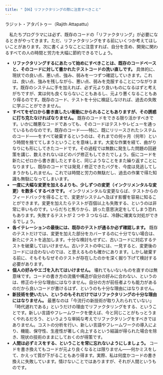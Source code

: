 ```yaml
---
title: "【06】リファクタリングの際に注意すべきこと"
---
```



ラジット・アタパトゥー（Rajith Attapattu）


　私たちプログラマには必ず、既存のコードの「リファクタリング」が必要になるときがやってきます。ただ、リファクタリングをする前にいくつか考えてほしいことがあります。次に書くようなことに注意すれば、自分を含め、開発に関わるすべての人の時間と労力を大幅に節約できるでしょう。

  - **リファクタリングするにあたって始めにすべきことは、既存のコードベースと、そのコードに対して書かれたテストコードの洗い直しです。** 具体的に、現状での良い点、悪い点、強み、弱みを一つずつ確認していきます。これは、良い点、強みを残しながら、悪い点、弱みを克服することにつながります。既存のシステムに手を加えれば、必ず元より良いものになるはずと考えがちですが、実は何も良くならないこともあるし、元より悪くなることもあり得るのです。既存のコード、テストを十分に検証しなければ、過去の失敗に学ぶことができません。
  - **すべてをゼロから書き直したい衝動にかられることもありますが、その誘惑に打ち克たなければなりません。** 既存のコードをできる限り活かすべきです。いかに醜悪なコードであっても、そのコードはテストやレビューを通っているものなのです。既存のコード——特に、既にリリースされたシステムのコード——をすべて破棄するというのは、それまでの何ヶ月（何年）という時間を捨ててしまうということを意味します。大変な作業を経て、曲がりなりにも形にしてきたコードです。その過程では無数に発生した問題の回避策を講じ、数えきれないほどのバグ修正もしてきたでしょう。仮にコードを新たにゼロから書き直したとすると、同じようなことをまた繰り返すことになりますし、既存のコードでは発見 / 修正できたバグを、今度は見逃してしまうかもしれません。これでは時間と労力の無駄だし、過去の作業で得た知識も無駄になってしまいます。
  - **一度に大幅な変更を加えるよりも、少しずつの変更（インクリメンタルな変更）を数多くするべきです。** インクリメンタルな変更ならば、テストからのフィードバックを得ることで、変更がシステムへ及ぼす影響を容易に知ることができます。変更を加えたらテストが百個以上も失敗する、というのは非常に辛いものです。いらだちと焦りから、誤った意思決定をしてしまう恐れもあります。失敗するテストが 2 つや 3 つならば、冷静に確実な対処ができるでしょう。
  - **各イテレーションの最後には、既存のテストが通るか必ず確認します。** 既存のテストだけでは、変更を加えた部分をカバーするのに十分でない場合は、新たにテストを追加します。十分な検討もせずに、古いコードに対応するテストを破棄してはいけません。古いテストの中には、一見すると、変更後のコードには合わないのでは、と思えるものも確かにあります。しかし破棄する前に、そもそもなぜそのテストが存在したのかを深く掘り下げて検討する必要があります。
  - **個人の好みやエゴを入れてはいけません。** 壊れてもいないものを直すのは無意味です。コードの書き方の流儀や構造が自分の好みに合わない、というのは、修正の十分な理由にはなりません。自分の方が前任者よりも能力があるのだから良いコードが書けるはず、というのも十分な理由にはなりません。
  - **新技術を使いたい、というのもそれだけではリファクタリングの十分な理由にはなりません。** 最悪なのは「今流行の新技術が取り入れられていない」「時代遅れである」というだけの理由でリファクタリングをする、ということです。新しい言語やフレームワークを使えば、今と同じことがもっとうまくやれるだろう、というような単純な考えでリファクタリングをすべきではありません。コストの分析を行い、新しい言語やフレームワークの導入により、機能、保守性、生産性が著しく向上するという結論が得られた場合を除き、現状の技術のままにしておくのが得策です。
  - **人間は必ずミスをする、ということを常に忘れないようにしましょう。** コードを書き換えてもコードが元より良くなるとは限りません——何かミスをして、かえって質が下がることもあり得ます。実際、私は何度かコードの書き換えに失敗しています。情けないことではありますが、それが人間というものです。
